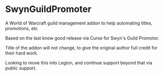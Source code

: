 # SwynGuildPromoter
A World of Warcraft guild management addon to help automating titles, promotions, etc

Based on the last know good release via Curse for Swyn's Guild Promotor. 

Title of the addon will not change, to give the original author full credit for their hard work.

Looking to move this into Legion, and continue support beyond that via public support.
